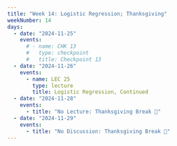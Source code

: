 ```yaml
---
title: "Week 14: Logistic Regression; Thanksgiving"
weekNumber: 14
days:
  - date: "2024-11-25"
    events:
      # - name: CHK 13
      #   type: checkpoint
      #   title: Checkpoint 13
  - date: "2024-11-26"
    events:
      - name: LEC 25
        type: lecture
        title: Logistic Regression, Continued
  - date: "2024-11-28"
    events:
      - title: "No Lecture: Thanksgiving Break 🦃"
  - date: "2024-11-29"
    events:
      - title: "No Discussion: Thanksgiving Break 🦃"
---
```

